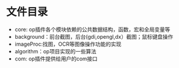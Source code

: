 # 文件目录
* core: op插件各个模块依赖的公共数据结构，函数，宏和全局变量等
* background：前台截图，后台(gdi,opengl,dx）截图；鼠标键盘操作
* imageProc:找图，OCR等图像操作功能的实现
* algorithm：op项目实现的一些算法
* com: op插件提供给用户的com接口

